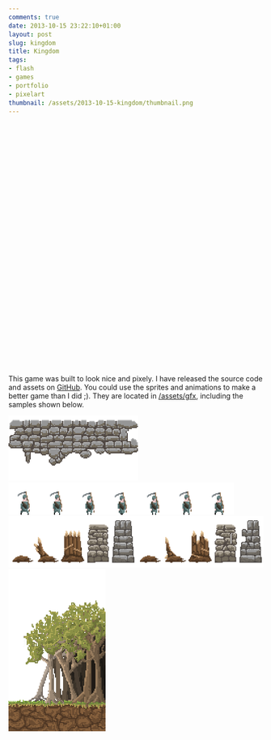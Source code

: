 ```yaml
---
comments: true
date: 2013-10-15 23:22:10+01:00
layout: post
slug: kingdom
title: Kingdom
tags:
- flash
- games
- portfolio
- pixelart
thumbnail: /assets/2013-10-15-kingdom/thumbnail.png
---
```


<object width="864" height="480">
    <param name="movie" value="/assets/2013-10-15-kingdom/kingdom.swf">
    <param name="allowfullscreen" value="true" />
</object>

This game was built to look nice and pixely. I have released the source code and assets on [GitHub](http://github.com/noio/kingdom). You could use the sprites and animations to make a better game than I did ;). They are located in [/assets/gfx](https://github.com/noio/kingdom/tree/master/assets/gfx), including the samples shown below.

![](/assets/2013-10-15-kingdom/cobblestones.png)
![](/assets/2013-10-15-kingdom/farmer.png)
![](/assets/2013-10-15-kingdom/walls.png)
![](/assets/2013-10-15-kingdom/treeline.png)

